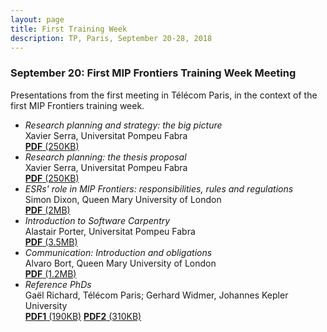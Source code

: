 ```yaml
---
layout: page
title: First Training Week
description: TP, Paris, September 20-28, 2018
---
```


### September 20: First MIP Frontiers Training Week Meeting

Presentations from the first meeting in Télécom Paris, in the context of the first MIP Frontiers training week.
- _Research planning and strategy: the big picture_ <br> Xavier Serra, Universitat Pompeu Fabra <br> [**PDF** (250KB)](/resources/first-training-week/MIP-academic-career.Xavier.pdf)
- _Research planning: the thesis proposal_ <br> Xavier Serra, Universitat Pompeu Fabra <br> [**PDF** (250KB)](/resources/first-training-week/MIP-thesis-proposal.Xavier.pdf)
- _ESRs&#39; role in MIP Frontiers: responsibilities, rules and regulations_ <br> Simon Dixon, Queen Mary University of London <br> [**PDF** (2MB)](/resources/first-training-week/SDixonSlides.pdf)
- _Introduction to Software Carpentry_ <br> Alastair Porter, Universitat Pompeu Fabra <br> [**PDF** (3.5MB)](/resources/first-training-week/2018-porter-mip-frontiers-reproduceable.Alastair.pdf)
- _Communication: Introduction and obligations_ <br> Alvaro Bort, Queen Mary University of London <br> [**PDF** (1.2MB)](/resources/first-training-week/Communication.Alvaro.pdf)
- _Reference PhDs_ <br> Gaël Richard, Télécom Paris; Gerhard Widmer, Johannes Kepler University <br> [**PDF1** (190KB)](/resources/first-training-week/2018-Phd-Examples.Gael.pdf) [**PDF2** (310KB)](/resources/first-training-week/PhDs_at_CP_JKU.Gerhard.pdf)

